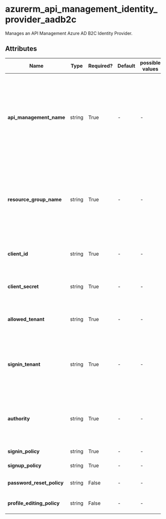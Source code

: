 # azurerm_api_management_identity_provider_aadb2c

Manages an API Management Azure AD B2C Identity Provider.

## Attributes

| Name | Type | Required? | Default  | possible values | Description |
| ---- | ---- | --------- | -------- | ----------- | ----------- |
| **api_management_name** | string | True | -  |  -  | The Name of the API Management Service where this AAD Identity Provider should be created. Changing this forces a new resource to be created. | 
| **resource_group_name** | string | True | -  |  -  | The Name of the Resource Group where the API Management Service exists. Changing this forces a new resource to be created. | 
| **client_id** | string | True | -  |  -  | Client ID of the Application in your B2C tenant. | 
| **client_secret** | string | True | -  |  -  | Client secret of the Application in your B2C tenant. | 
| **allowed_tenant** | string | True | -  |  -  | The allowed AAD tenant, usually your B2C tenant domain. | 
| **signin_tenant** | string | True | -  |  -  | The tenant to use instead of Common when logging into Active Directory, usually your B2C tenant domain. | 
| **authority** | string | True | -  |  -  | OpenID Connect discovery endpoint hostname, usually your b2clogin.com domain. | 
| **signin_policy** | string | True | -  |  -  | Signin Policy Name. | 
| **signup_policy** | string | True | -  |  -  | Signup Policy Name. | 
| **password_reset_policy** | string | False | -  |  -  | Password reset Policy Name. | 
| **profile_editing_policy** | string | False | -  |  -  | Profile editing Policy Name. | 

